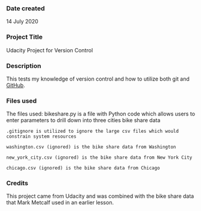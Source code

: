 ### Date created
14 July 2020

### Project Title
Udacity Project for Version Control

### Description
This tests my knowledge of version control and how to utilize both git and [GitHub](http://github.com).

### Files used
The files used:
    bikeshare.py is a file with Python code which allows users to enter parameters to drill down into three cities bike share data

    .gitignore is utilized to ignore the large csv files which would constrain system resources

    washington.csv (ignored) is the bike share data from Washington

    new_york_city.csv (ignored) is the bike share data from New York City

    chicago.csv (ignored) is the bike share data from Chicago

### Credits
This project came from Udacity and was combined with the bike share data that Mark Metcalf used in an earlier lesson.
